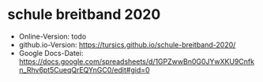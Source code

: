 # schule breitband 2020

- Online-Version: todo
- github.io-Version: https://tursics.github.io/schule-breitband-2020/
- Google Docs-Datei: https://docs.google.com/spreadsheets/d/1GPZwwBn0G0JYwXKU9Cnfkn_Rhv6pt5CueqQrEQYnGC0/edit#gid=0